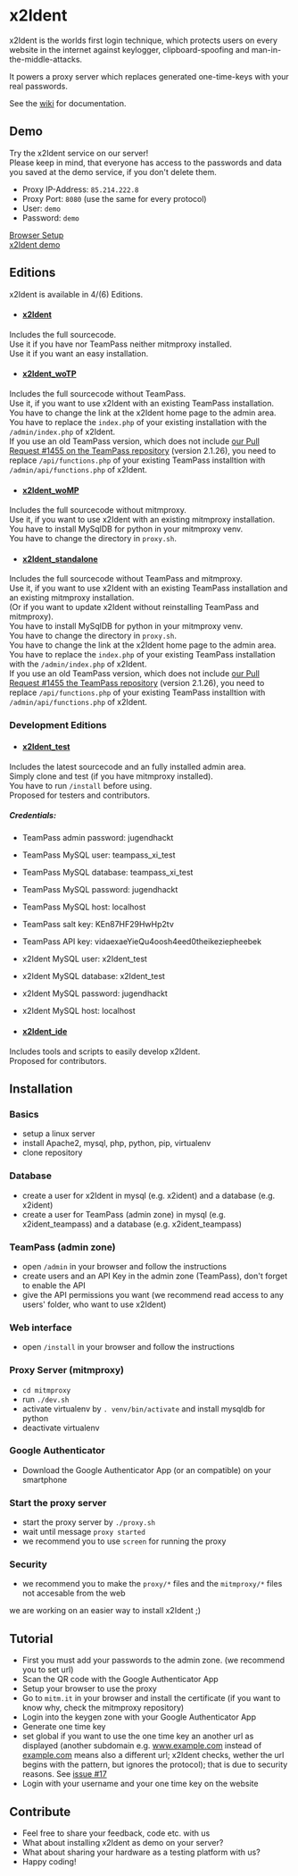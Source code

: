 # x2Ident
x2Ident is the worlds first login technique, which protects users on every website in the internet against keylogger, clipboard-spoofing and man-in-the-middle-attacks.

It powers a proxy server which replaces generated one-time-keys with your real passwords.

See the [wiki](https://github.com/x2Ident/x2Ident/wiki) for documentation.

## Demo
Try the x2Ident service on our server!   
Please keep in mind, that everyone has access to the passwords and data you saved at the demo service, if you don't delete them.
* Proxy IP-Address: `85.214.222.8`
* Proxy Port: `8080` (use the same for every protocol)
* User: `demo`
* Password: `demo`

[Browser Setup](https://github.com/x2Ident/x2Ident/wiki/Browser-Setup)   
[x2Ident demo](https://noscio.eu/x2Ident/demo)

## Editions
x2Ident is available in 4/(6) Editions.

* #### [x2Ident](https://github.com/x2Ident/x2Ident)
Includes the full sourcecode.   
Use it if you have nor TeamPass neither mitmproxy installed.   
Use it if you want an easy installation.   

* #### [x2Ident_woTP](https://github.com/x2Ident/x2Ident_woTP)
Includes the full sourcecode without TeamPass.   
Use it, if you want to use x2Ident with an existing TeamPass installation.   
You have to change the link at the x2Ident home page to the admin area.   
You have to replace the `index.php` of your existing installation with the `/admin/index.php` of x2Ident.   
If you use an old TeamPass version, which does not include [our Pull Request #1455 on the TeamPass repository](https://github.com/nilsteampassnet/TeamPass/pull/1455) (version 2.1.26), you need to replace `/api/functions.php` of your existing TeamPass installtion with `/admin/api/functions.php` of x2Ident.

* #### [x2Ident_woMP](https://github.com/x2Ident/x2Ident_woMP)
Includes the full sourcecode without mitmproxy.   
Use it, if you want to use x2Ident with an existing mitmproxy installation.   
You have to install MySqlDB for python in your mitmproxy venv.   
You have to change the directory in `proxy.sh`.   

* #### [x2Ident_standalone](https://github.com/x2Ident/x2Ident_standalone)
Includes the full sourcecode without TeamPass and mitmproxy.   
Use it, if you want to use x2Ident with an existing TeamPass installation and an existing mitmproxy installation.   
(Or if you want to update x2Ident without reinstalling TeamPass and mitmproxy).   
You have to install MySqlDB for python in your mitmproxy venv.   
You have to change the directory in `proxy.sh`.   
You have to change the link at the x2Ident home page to the admin area.   
You have to replace the `index.php` of your existing TeamPass installation with the `/admin/index.php` of x2Ident.   
If you use an old TeamPass version, which does not include [our Pull Request #1455 the TeamPass repository](https://github.com/nilsteampassnet/TeamPass/pull/1455) (version 2.1.26), you need to replace `/api/functions.php` of your existing TeamPass installtion with `/admin/api/functions.php` of x2Ident.

### Development Editions

* #### [x2Ident_test](https://github.com/x2Ident/x2Ident_test)
Includes the latest sourcecode and an fully installed admin area.   
Simply clone and test (if you have mitmproxy installed).   
You have to run `/install` before using.   
Proposed for testers and contributors.   
  ##### Credentials:
  * TeamPass admin password: jugendhackt
  * TeamPass MySQL user: teampass_xi_test   
  * TeamPass MySQL database: teampass_xi_test
  * TeamPass MySQL password: jugendhackt
  * TeamPass MySQL host: localhost
  * TeamPass salt key: KEn87HF29HwHp2tv
  * TeamPass API key: vidaexaeYieQu4oosh4eed0theikeziepheebek
  * x2Ident MySQL user: x2Ident_test   
  * x2Ident MySQL database: x2Ident_test
  * x2Ident MySQL password: jugendhackt
  * x2Ident MySQL host: localhost

* #### [x2Ident_ide](https://github.com/x2Ident/x2Ident_ide)
Includes tools and scripts to easily develop x2Ident.   
Proposed for contributors.   


## Installation

### Basics
* setup a linux server
* install Apache2, mysql, php, python, pip, virtualenv
* clone repository

### Database
* create a user for x2Ident in mysql (e.g. x2ident) and a database (e.g. x2ident)
* create a user for TeamPass (admin zone) in mysql (e.g. x2ident_teampass) and a database (e.g. x2ident_teampass)

### TeamPass (admin zone)
* open `/admin` in your browser and follow the instructions
* create users and an API Key in the admin zone (TeamPass), don't forget to enable the API
* give the API permissions you want (we recommend read access to any users' folder, who want to use x2Ident)

### Web interface
* open `/install` in your browser and follow the instructions

### Proxy Server (mitmproxy)
* `cd mitmproxy`
* run `./dev.sh`
* activate virtualenv by `. venv/bin/activate` and install mysqldb for python
* deactivate virtualenv

### Google Authenticator
* Download the Google Authenticator App (or an compatible) on your smartphone

### Start the proxy server
* start the proxy server by `./proxy.sh`
* wait until message `proxy started`
* we recommend you to use `screen` for running the proxy

### Security
* we recommend you to make the `proxy/*` files and the `mitmproxy/*` files not accesable from the web

we are working on an easier way to install x2Ident ;)

## Tutorial
* First you must add your passwords to the admin zone. (we recommend you to set url)
* Scan the QR code with the Google Authenticator App
* Setup your browser to use the proxy
* Go to `mitm.it` in your browser and install the certificate (if you want to know why, check the mitmproxy repository)
* Login into the keygen zone with your Google Authenticator App
* Generate one time key
* set global if you want to use the one time key an another url as displayed (another subdomain e.g. www.example.com instead of [example.com](example.com) means also a different url; x2Ident checks, wether the url begins with the pattern, but ignores the protocol); that is due to security reasons. See [issue #17](https://github.com/x2Ident/x2Ident/issues/17)
* Login with your username and your one time key on the website

## Contribute
* Feel free to share your feedback, code etc. with us
* What about installing x2Ident as demo on your server?
* What about sharing your hardware as a testing platform with us?
* Happy coding!
